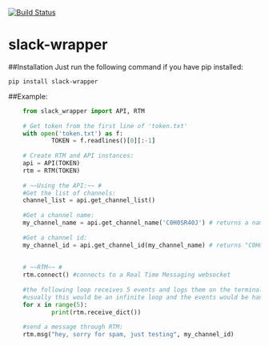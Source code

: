 [![Build
Status](https://travis-ci.org/therightmandev/slack-wrapper.svg?branch=master)](https://travis-ci.org/therightmandev/slack-wrapper)

slack-wrapper
=============

##Installation
Just run the following command if you have pip installed:

	pip install slack-wrapper

##Example:
```python
	from slack_wrapper import API, RTM
	
	# Get token from the first line of 'token.txt'
	with open('token.txt') as f:
	        TOKEN = f.readlines()[0][:-1]
	
	# Create RTM and API instances:
	api = API(TOKEN)
	rtm = RTM(TOKEN)
	
	# ~~Using the API:~~ #
	#Get the list of channels:
	channel_list = api.get_channel_list()
	
	#Get a channel name:
	my_channel_name = api.get_channel_name('C0H0SR40J') # returns a name based on the ID
	
	#Get a channel id:
	my_channel_id = api.get_channel_id(my_channel_name) # returns "C0H0MG0F6"
	
	
	# ~~RTM~~ #
	rtm.connect() #connects to a Real Time Messaging websocket
	
	#the following loop receives 5 events and logs them on the terminal
	#usually this would be an infinite loop and the events would be handled approprietly
	for x in range(5):
	        print(rtm.receive_dict())
	
	#send a message through RTM:
	rtm.msg("hey, sorry for spam, just testing", my_channel_id)
```
